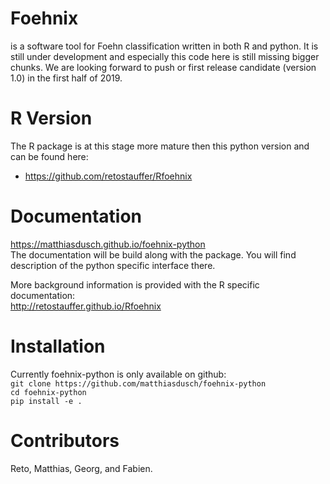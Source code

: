 # Foehnix
is a software tool for Foehn classification written in both R and python.
It is still under development and especially this code here is still missing bigger chunks. We are looking forward to push or first release candidate (version 1.0) in the first half of 2019.

# R Version
The R package is at this stage more mature then this python version and can be found here:
- https://github.com/retostauffer/Rfoehnix

# Documentation
https://matthiasdusch.github.io/foehnix-python  
The documentation will be build along with the package. You will find
description of the python specific interface there.

More background information is provided with the R specific documentation:  
http://retostauffer.github.io/Rfoehnix  

# Installation
Currently foehnix-python is only available on github:  
`git clone https://github.com/matthiasdusch/foehnix-python`  
`cd foehnix-python`  
`pip install -e .`
 
# Contributors
Reto, Matthias, Georg, and Fabien.
